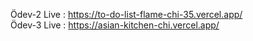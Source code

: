 Ödev-2 Live : https://to-do-list-flame-chi-35.vercel.app/
<br>
Ödev-3 Live : https://asian-kitchen-chi.vercel.app/



